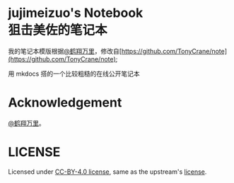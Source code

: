 # jujimeizuo's Notebook<br/>狙击美佐的笔记本

我的笔记本模版根据[@鹤翔万里](https://github.com/TonyCrane/)，修改自[https://github.com/TonyCrane/note](https://github.com/TonyCrane/note);

<!-- <a href="https://note.tonycrane.cc/">
  <picture>
    <source media="(prefers-color-scheme: dark)" srcset="docs/assets/github/github-dark.png">
    <img alt="Banner" src="docs/assets/github/github-light.png">
  </picture>
</a> -->

用 mkdocs 搭的一个比较粗糙的在线公开笔记本
<!-- 归档一些计算机、CTF 的知识笔记还有一些比赛的 writeup 以及一些杂乱的内容

来逛逛o(〃'▽'〃)o：https://note.tonycrane.cc/

我使用的 mkdocs 工具链：[TonyCrane/mkdocs-toolchain](https://github.com/TonyCrane/mkdocs-toolchain)，个人插件：

- [TonyCrane/mkdocs-changelog-plugin](https://github.com/TonyCrane/mkdocs-changelog-plugin)
- [TonyCrane/mkdocs-heti-plugin](https://github.com/TonyCrane/mkdocs-heti-plugin)
- [TonyCrane/mkdocs-statistics-plugin](https://github.com/TonyCrane/mkdocs-statistics-plugin) -->

# Acknowledgement

[@鹤翔万里](https://github.com/TonyCrane/)。

# LICENSE

Licensed under [CC-BY-4.0 license](https://github.com/jujimeizuo/note/blob/master/LICENSE), same as the upstream's [license](https://github.com/TonyCrane/note/blob/master/LICENSE).